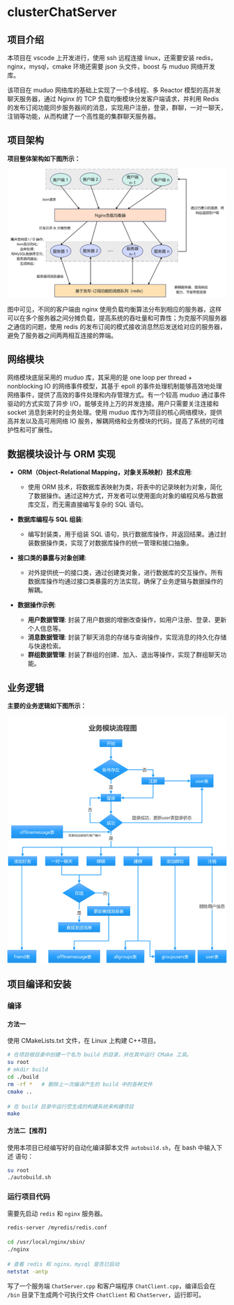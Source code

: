 # clusterChatServer

## 项目介绍

本项目在 vscode 上开发进行，使用 ssh 远程连接 linux，还需要安装 redis，nginx，mysql，cmake 环境还需要 json 头文件，boost 与 muduo 网络开发库。	

该项目在 muduo 网络库的基础上实现了一个多线程、多 Reactor 模型的高并发聊天服务器，通过 Nginx 的 TCP 负载均衡模块分发客户端请求，并利用 Redis 的发布订阅功能同步服务器间的消息，实现用户注册，登录，群聊，一对一聊天，注销等功能，从而构建了一个高性能的集群聊天服务器。

## 项目架构

**项目整体架构如下图所示：**

![](./README.assets/项目整体架构图.jpg)

图中可见，不同的客户端由 nginx 使用负载均衡算法分布到相应的服务器，这样可以在多个服务器之间分摊负载，提高系统的吞吐量和可靠性；为克服不同服务器之通信的问题，使用 redis 的发布订阅的模式接收消息然后发送给对应的服务器，避免了服务器之间两两相互连接的弊端。

## 网络模块

网络模块底层采用的 muduo 库，其采用的是 one loop per thread + nonblocking IO 的网络事件模型，其基于 epoll 的事件处理机制能够高效地处理网络事件，提供了高效的事件处理和内存管理方式。有一个较高 muduo 通过事件驱动的方式实现了异步 I/O，能够支持上万的并发连接。用户只需要关注连接和 socket 消息到来时的业务处理。使用 muduo 库作为项目的核心网络模块，提供高并发以及高可用网络 IO 服务，解耦网络和业务模块的代码，提高了系统的可维护性和可扩展性。

## 数据模块设计与 ORM 实现

- **ORM（Object-Relational Mapping，对象关系映射）技术应用**:
    - 使用 ORM 技术，将数据库表映射为类，将表中的记录映射为对象，简化了数据操作。通过这种方式，开发者可以使用面向对象的编程风格与数据库交互，而无需直接编写复杂的 SQL 语句。

- **数据库编程与 SQL 组装**:
    - 编写封装类，用于组装 SQL 语句，执行数据库操作，并返回结果。通过封装数据操作类，实现了对数据库操作的统一管理和接口抽象。

- **接口类的暴露与对象创建**:
    - 对外提供统一的接口类，通过创建类对象，进行数据库的交互操作。所有数据库操作均通过接口类暴露的方法实现，确保了业务逻辑与数据操作的解耦。

- **数据操作示例**:
    - **用户数据管理**: 封装了用户数据的增删改查操作，如用户注册、登录、更新个人信息等。
    - **消息数据管理**: 封装了聊天消息的存储与查询操作，实现消息的持久化存储与快速检索。
    - **群组数据管理**: 封装了群组的创建、加入、退出等操作，实现了群组聊天功能。

## 业务逻辑

**主要的业务逻辑如下图所示：**

<img src="./README.assets/集群聊天服务器-业务代码逻辑.jpg" alt="集群聊天服务器-业务代码逻辑" style="zoom:80%;" />

## 项目编译和安装

### 编译

#### 方法一

使用 CMakeLists.txt 文件，在 Linux 上构建 C++项目。

~~~bash
# 在项目根目录中创建一个名为 build 的目录，并在其中运行 CMake 工具。
su root 
# mkdir build
cd ./build
rm -rf *   # 删除上一次编译产生的 build 中的各种文件
cmake ..

# 在 build 目录中运行您生成的构建系统来构建项目
make
~~~

#### 方法二【推荐】

使用本项目已经编写好的自动化编译脚本文件 `autobuild.sh`，在 bash 中输入下述 语句：

~~~bash
su root
./autobuild.sh
~~~

### 运行项目代码

需要先启动 `redis` 和 `nginx` 服务器。

~~~bash
redis-server /myredis/redis.conf

cd /usr/local/nginx/sbin/
./nginx

# 查看 redis 和 nginx、mysql 是否已启动
netstat -antp
~~~

写了一个服务端 `ChatServer.cpp` 和客户端程序 `ChatClient.cpp`，编译后会在 `/bin` 目录下生成两个可执行文件 `ChatClient` 和 `ChatServer`，运行即可。

